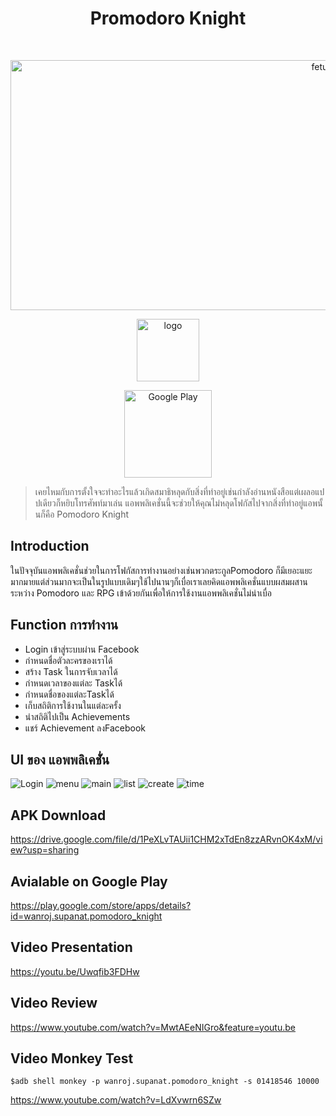 <h1 align="center"> Promodoro Knight </h1> <br>
<p align="center">
    <a href="https://play.google.com/store/apps/details?id=wanroj.supanat.pomodoro_knight">
    <img src="https://github.com/mildminihi/final_project_android/blob/master/art/featuregp.png" alt="feturephoto" height="400" width="1024">
    </a>
</p>

<p align="center">
    <img alt="logo" title="Google Play" src="https://github.com/mildminihi/final_project_android/blob/master/art/logo_final.png" height="100" width="100">
</p>
<p align="center">
  <a href="https://play.google.com/store/apps/details?id=wanroj.supanat.pomodoro_knight">
    <img alt="Google Play" title="Google Play" src="http://i.imgur.com/mtGRPuM.png" width="140">
  </a>
</p>

> เคยไหมกับการตั้งใจจะทำอะไรแล้วเกิดสมาธิหลุดกับสิ่งที่ทำอยู่เช่นกำลังอ่านหนังสือแต่เผลอแปปเดียวก็หยิบโทรศัพท์มาเล่น
> แอพพลิเคชั่นนี้จะช่วยให้คุณไม่หลุดโฟกัสไปจากสิ่งที่ทำอยู่แอพนั้นก็คือ Pomodoro Knight

## Introduction
   ในปัจจุบันแอพพลิเคชั่นช่วยในการโฟกัสการทำงานอย่างเช่นพวกตระกูลPomodoro ก็มีเยอะแยะมากมายแต่ส่วนมากจะเป็นในรูปแบบเดิมๆใช้ไปนานๆก็เบื่อเราเลยคิดแอพพลิเคชั่นแบบผสมผสานระหว่าง Pomodoro และ RPG เข้าด้วยกันเพื่อให้การใช้งานแอพพลิเคชั่นไม่น่าเบื่อ

## Function การทำงาน
* Login เข้าสู่ระบบผ่าน Facebook
* กำหนดชื่อตัวละครของเราได้
* สร้าง Task ในการจับเวลาได้
* กำหนดเวลาของแต่ละ Taskได้
* กำหนดชื่อของแต่ละTaskได้
* เก็บสถิติการใช้งานในแต่ละครั้ง
* นำสถิติไปเป็น Achievements
* แชร์ Achievement ลงFacebook

## UI ของ แอพพลิเคชั่่น
![Login](https://github.com/mildminihi/final_project_android/blob/master/art/login.PNG)
![menu](https://github.com/mildminihi/final_project_android/blob/master/art/menu.PNG)
![main](https://github.com/mildminihi/final_project_android/blob/master/art/main.PNG)
![list](https://github.com/mildminihi/final_project_android/blob/master/art/listfirst.PNG)
![create](https://github.com/mildminihi/final_project_android/blob/master/art/create.PNG)
![time](https://github.com/mildminihi/final_project_android/blob/master/art/timerhave.PNG)

## APK Download
https://drive.google.com/file/d/1PeXLvTAUii1CHM2xTdEn8zzARvnOK4xM/view?usp=sharing

## Avialable on Google Play
https://play.google.com/store/apps/details?id=wanroj.supanat.pomodoro_knight

## Video Presentation
https://youtu.be/Uwqfib3FDHw

## Video Review
https://www.youtube.com/watch?v=MwtAEeNIGro&feature=youtu.be

## Video Monkey Test
    $adb shell monkey -p wanroj.supanat.pomodoro_knight -s 01418546 10000
https://www.youtube.com/watch?v=LdXvwrn6SZw
